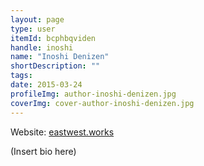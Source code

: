 ```yaml
---
layout: page
type: user
itemId: bcphbqviden
handle: inoshi
name: "Inoshi Denizen"
shortDescription: ""
tags:
date: 2015-03-24
profileImg: author-inoshi-denizen.jpg
coverImg: cover-author-inoshi-denizen.jpg
---
```


Website: [eastwest.works](https://eastwest.works/Inoshi.html)

(Insert bio here)